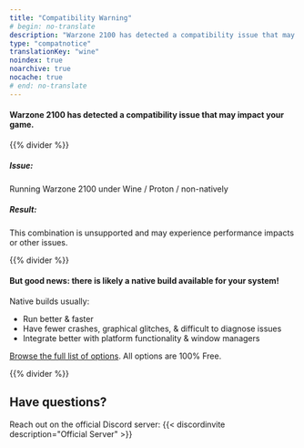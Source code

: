 ```yaml
---
title: "Compatibility Warning"
# begin: no-translate
description: "Warzone 2100 has detected a compatibility issue that may impact your game."
type: "compatnotice"
translationKey: "wine"
noindex: true
noarchive: true
nocache: true
# end: no-translate
---
```


#### Warzone 2100 has detected a compatibility issue that may impact your game.

{{% divider %}}

##### Issue:
Running Warzone 2100 under Wine / Proton / non-natively

##### Result:
This combination is unsupported and may experience performance impacts or other issues.

{{% divider %}}

#### But good news: there is likely a native build available for your system!

Native builds usually:
- Run better & faster
- Have fewer crashes, graphical glitches, & difficult to diagnose issues
- Integrate better with platform functionality & window managers

[Browse the full list of options](https://wz2100.net). All options are 100% Free.

{{% divider %}}

## Have questions?

Reach out on the official Discord server:
{{< discordinvite description="Official Server" >}}
